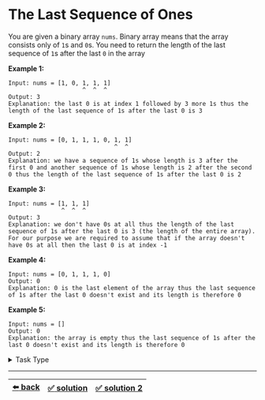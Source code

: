 # The Last Sequence of Ones

You are given a binary array `nums`. Binary array means that the array consists only of `1`s and `0`s. You need to return the length of the last sequence of `1`s after the last `0` in the array

__Example 1:__

```
Input: nums = [1, 0, 1, 1, 1]
                     ^  ^  ^
Output: 3
Explanation: the last 0 is at index 1 followed by 3 more 1s thus the length of the last sequence of 1s after the last 0 is 3
```

__Example 2:__

```
Input: nums = [0, 1, 1, 1, 0, 1, 1]
                              ^  ^
Output: 2
Explanation: we have a sequence of 1s whose length is 3 after the first 0 and another sequence of 1s whose length is 2 after the second 0 thus the length of the last sequence of 1s after the last 0 is 2
```

__Example 3:__

```
Input: nums = [1, 1, 1]
               ^  ^  ^
Output: 3
Explanation: we don't have 0s at all thus the length of the last sequence of 1s after the last 0 is 3 (the length of the entire array). For our purpose we are required to assume that if the array doesn't have 0s at all then the last 0 is at index -1
```

__Example 4:__

```
Input: nums = [0, 1, 1, 1, 0]
Output: 0
Explanation: 0 is the last element of the array thus the last sequence of 1s after the last 0 doesn't exist and its length is therefore 0
```

__Example 5:__

```
Input: nums = []
Output: 0
Explanation: the array is empty thus the last sequence of 1s after the last 0 doesn't exist and its length is therefore 0
```

<details>

<summary>Task Type</summary>

- __`Array and Counter`__
  <details>

  <summary><i><b><code>Iterate an array keeping one or more counters</code></b></i></summary>

    The Approach is that we iterate an array and keep one or more counters

    __Note:__ a "counter" is a variable that holds some number which we are going to increase, decrease or change in some other way per iteration. A _counter_ variable is created before we start iterating the array (before the for-loop) and is thus accessible during the entire iteration of the array as well as after the entire iteration of the array (after the for-loop)

    __Note:__ and if we say "reset a counter" it means assign to a counter the value that it had before we started iterating the array

    __Note:__ when we say "keep a counter" while iterating an array it means you iterate an array and on some or all iterations you update or reset the counter. Sometimes you merely increment or decrement the counter and sometimes (if the logic of the task is complex) you may assign some cleverly calculated value to the counter per iteration (the current value of the counter itself may be used to calculate its new value of course) and other times you may want to reset the counter back to its initital value it had before we started iterating the array

    In order to solve this Task we need to create a counter then initialize it to `0` and then iterate the array applying the following logic: if we encounter a `1` in the array then we increment the counter and if we encounter a `0` in the array then we reset the counter back to its initial value of `0`. Thus at the end of the iteration of the entire array the counter will hold the length of the last sequence of `1`s after the last `0`

  </details>

---

- __`Array and Counter`__ + __`One Pointer One Array`__
  <details>

  <summary><i><b><code>Iterate an array incrementing and decrementing one or more counters</code></b></i> + <i><b><code>Iterate an array in reverse</code></b></i></summary>

    Another way we can solve this Task is if we apply the _`Iterate an array in reverse`_ Approach in addition to the _`Iterate an array incrementing and decrementing one or more counters`_ Approach. If we iterate the array in reverse then we can solve the Task via the simplest manipulations to the counter, that is by merely incrementing and decrementing the counter but never having to reset the counter or anything. All we need to do is iterate the array in reverse incrementing the counter if we come across a `1` in the array and stop iterating the array either if we come across a `0` in the array or if we reach the end of the array ([solution 2](./solution-2.js))

  </details>

</details>

---

| [:arrow_left: back](../README.md) | [:white_check_mark: solution](./solution.js) | [:white_check_mark: solution 2](./solution-2.js) |
| :---: | :---: | :---: |
